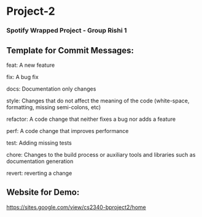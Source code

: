 # Project-2

### Spotify Wrapped Project - Group Rishi 1

## Template for Commit Messages:

feat: A new feature

fix: A bug fix

docs: Documentation only changes

style: Changes that do not affect the meaning of the code (white-space, formatting, missing semi-colons, etc)

refactor: A code change that neither fixes a bug nor adds a feature

perf: A code change that improves performance

test: Adding missing tests

chore: Changes to the build process or auxiliary tools and libraries such as documentation generation

revert: reverting a change

## Website for Demo:
https://sites.google.com/view/cs2340-bproject2/home
